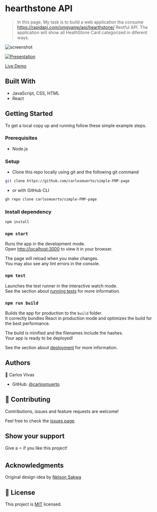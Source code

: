 # hearthstone API

> In this page, My task is to build a web application tha consume https://rapidapi.com/omgvamp/api/hearthstone/ Restful API. The application will show all HeathStone Card categorized in diferent ways.

![screenshot](https://user-images.githubusercontent.com/34493013/194731370-aff2cbd5-21be-4802-a0d0-37159b8432f2.png)

[![Presentation](https://res.cloudinary.com/marcomontalbano/image/upload/v1665273472/video_to_markdown/images/google-drive--1TZ1asbQP5gQpKD2P0h7ce-_NU2QtWTv1-c05b58ac6eb4c4700831b2b3070cd403.jpg)](https://drive.google.com/file/d/1TZ1asbQP5gQpKD2P0h7ce-_NU2QtWTv1/view "Presentation")

[Live Demo](https://github.com/carlosmuerto/simple-FMP-page)

## Built With

- JavaScript, CSS, HTML
- React

## Getting Started

To get a local copy up and running follow these simple example steps.

### Prerequisites
 - Node.js

### Setup
- Clone this repo locally using git and the following git command
```bash
git clone https://github.com/carlosmuerto/simple-FMP-page
```
- or with GitHub CLI
```bash
gh repo clone carlosmuerto/simple-FMP-page
```

### Install dependency
```bash
npm install
```

### `npm start`

Runs the app in the development mode.\
Open [http://localhost:3000](http://localhost:3000) to view it in your browser.

The page will reload when you make changes.\
You may also see any lint errors in the console.

### `npm test`

Launches the test runner in the interactive watch mode.\
See the section about [running tests](https://facebook.github.io/create-react-app/docs/running-tests) for more information.

### `npm run build`

Builds the app for production to the `build` folder.\
It correctly bundles React in production mode and optimizes the build for the best performance.

The build is minified and the filenames include the hashes.\
Your app is ready to be deployed!

See the section about [deployment](https://facebook.github.io/create-react-app/docs/deployment) for more information.


## Authors

👤 Carlos Vivas

- GitHub: [@carlosmuerto](https://github.com/carlosmuerto)

## 🤝 Contributing

Contributions, issues and feature requests are welcome!

Feel free to check the [issues page](../../issues).

## Show your support

Give a ⭐️ if you like this project!


## Acknowledgments

Original design idea by [Nelson Sakwa](https://www.behance.net/sakwadesignstudio)


## 📝 License

This project is [MIT](LICENSE) licensed.
